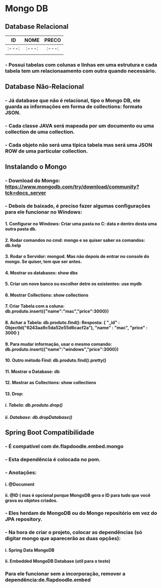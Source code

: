 # Mongo DB
## Database Relacional
|   ID   | NOME | PRECO |
|   :---:     |   :---:     | :---: |
| :---:  |  :---:| :---: |
|   | |  |
### - Possui tabelas com colunas e linhas em uma estrutura e cada tabela tem um relacionaamento com outra quando necessário.
## Database Não-Relacional
### - Já database que não é relacional, tipo o Mongo DB, ele guarda as informações em forma de collections: formato JSON.
### - Cada classe JAVA será mapeada por um documento ou uma collection de uma collection.
### - Cada objeto não será uma típica tabela mas será uma JSON ROW de uma particular collection.
## Instalando o Mongo
###  - Download do Mongo: https://www.mongodb.com/try/download/community?tck=docs_server
### - Debois de baixado, é preciso fazer algumas configurações para ele funcionar no Windows:
#### 1. Configurar no Windows: Criar uma pasta no C: data e dentro desta uma outra pasta db.
#### 2. Rodar comandos no cmd: mongo e se quiser saber os comandos: db.help
#### 3. Rodar o Servidor: mongod. Mas não depois de entrar no console do mongo. Se quiser, tem que ser antes.
#### 4. Mostrar os databases: show dbs
#### 5. Criar um novo banco ou escolher detre os existentes: use mydb
#### 6. Mostrar Collections: show collections
#### 7. Criar Tabela com a coluna: db.produto.insert({"name":"mac","price":3000})
#### 8. Achar a Tabela: db.produto.find(): Resposta: { "_id" : ObjectId("6243aa9c5da52e55d6cacf2a"), "name" : "mac", "price" : 3000 }
#### 9. Para mudar informação, usar o mesmo comando: db.produto.insert({"name":"windows","price":3000})
#### 10. Outro método Find: db.produto.find().pretty()
#### 11. Mostrar o Database: db
#### 12. Mostrar as Collections: show collections
#### 13. Drop:
##### i. Tabela: db.produto.drop()
##### ii. Database: db.dropDatabase()
## Spring Boot Compatibilidade
### - É compatível com de.flapdoodle.embed.mongo
### - Esta dependência é colocada no pom.
### - Anotações:
#### i. @Document
#### ii. @ID ( mas é opcional porque MongoDB gera o ID para tudo que você grava ou objetos criados.
### - Eles herdam de MongoDB ou do Mongo repositório em vez do JPA repository.
### - Na hora de criar o projeto, colocar as dependências (só digitar mongo que aparecerão as duas opções):
#### i. Spring Data MongoDB
#### ii. Embedded MongoDB Database (util para o teste)
### Para ele funcionar sem a incorporação, remover a dependência:de.flapdoodle.embed
